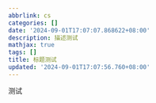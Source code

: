 ```yaml
---
abbrlink: cs
categories: []
date: '2024-09-01T17:07:07.868622+08:00'
description: 描述测试
mathjax: true
tags: []
title: 标题测试
updated: '2024-09-01T17:07:56.760+08:00'
---
```

测试
